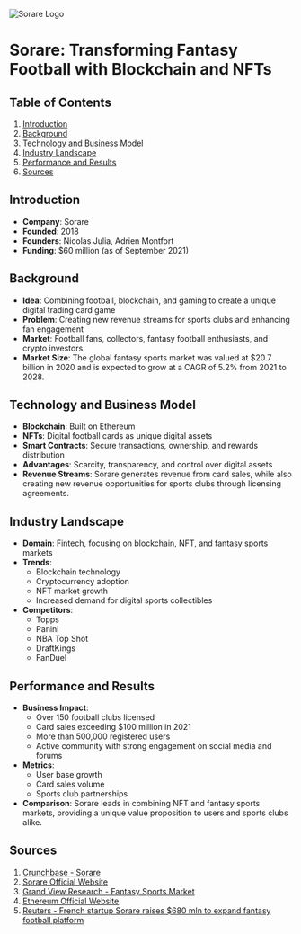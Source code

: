 ![Sorare Logo](https://assets.coingecko.com/coins/images/14666/large/sorare_logo.png?1619444397)

# Sorare: Transforming Fantasy Football with Blockchain and NFTs

## Table of Contents
1. [Introduction](#introduction)
2. [Background](#background)
3. [Technology and Business Model](#technology-and-business-model)
4. [Industry Landscape](#industry-landscape)
5. [Performance and Results](#performance-and-results)
6. [Sources](#sources)

## Introduction
- **Company**: Sorare
- **Founded**: 2018
- **Founders**: Nicolas Julia, Adrien Montfort
- **Funding**: $60 million (as of September 2021)

## Background
- **Idea**: Combining football, blockchain, and gaming to create a unique digital trading card game
- **Problem**: Creating new revenue streams for sports clubs and enhancing fan engagement
- **Market**: Football fans, collectors, fantasy football enthusiasts, and crypto investors
- **Market Size**: The global fantasy sports market was valued at $20.7 billion in 2020 and is expected to grow at a CAGR of 5.2% from 2021 to 2028.

## Technology and Business Model
- **Blockchain**: Built on Ethereum
- **NFTs**: Digital football cards as unique digital assets
- **Smart Contracts**: Secure transactions, ownership, and rewards distribution
- **Advantages**: Scarcity, transparency, and control over digital assets
- **Revenue Streams**: Sorare generates revenue from card sales, while also creating new revenue opportunities for sports clubs through licensing agreements.

## Industry Landscape
- **Domain**: Fintech, focusing on blockchain, NFT, and fantasy sports markets
- **Trends**: 
  - Blockchain technology
  - Cryptocurrency adoption
  - NFT market growth
  - Increased demand for digital sports collectibles
- **Competitors**: 
  - Topps
  - Panini
  - NBA Top Shot
  - DraftKings
  - FanDuel

## Performance and Results
- **Business Impact**: 
  - Over 150 football clubs licensed
  - Card sales exceeding $100 million in 2021
  - More than 500,000 registered users
  - Active community with strong engagement on social media and forums
- **Metrics**: 
  - User base growth
  - Card sales volume
  - Sports club partnerships
- **Comparison**: Sorare leads in combining NFT and fantasy sports markets, providing a unique value proposition to users and sports clubs alike.

## Sources
1. [Crunchbase - Sorare](https://www.crunchbase.com/organization/sorare)
2. [Sorare Official Website](https://www.sorare.com/)
3. [Grand View Research - Fantasy Sports Market](https://www.grandviewresearch.com/industry-analysis/fantasy-sports-market)
4. [Ethereum Official Website](https://ethereum.org/)
5. [Reuters - French startup Sorare raises $680 mln to expand fantasy football platform](https://www.reuters.com/technology/french-startup-sorare-raises-680-mln-expand-fantasy-football-platform-2021-09-21/)
